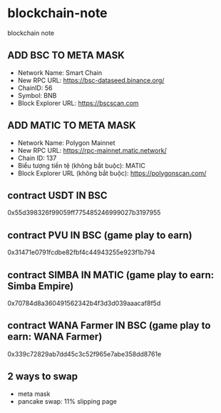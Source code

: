 # blockchain-note
blockchain note

## ADD BSC TO META MASK
+ Network Name: Smart Chain
+ New RPC URL: https://bsc-dataseed.binance.org/
+ ChainID: 56
+ Symbol: BNB
+ Block Explorer URL: https://bscscan.com


## ADD MATIC TO META MASK
+ Network Name: Polygon Mainnet
+ New RPC URL: https://rpc-mainnet.matic.network/
+ Chain ID:  137
+ Biểu tượng tiền tệ (không bắt buộc): MATIC
+ Block Explorer URL (không bắt buộc): https://polygonscan.com/

## contract USDT IN BSC
0x55d398326f99059ff775485246999027b3197955


## contract PVU IN BSC (game play to earn)
0x31471e0791fcdbe82fbf4c44943255e923f1b794

## contract SIMBA IN MATIC (game play to earn: Simba Empire)
0x70784d8a360491562342b4f3d3d039aaacaf8f5d

## contract WANA Farmer IN BSC (game play to earn: WANA Farmer)
0x339c72829ab7dd45c3c52f965e7abe358dd8761e

## 2 ways to swap
+ meta mask
+  pancake swap: 11% slipping page
